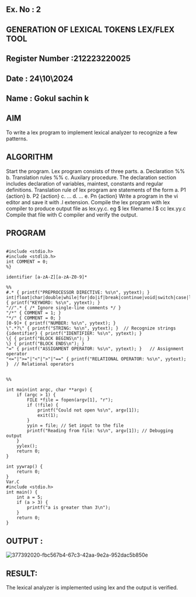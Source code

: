 ## Ex. No : 2
## GENERATION OF LEXICAL TOKENS LEX/FLEX TOOL
## Register Number :212223220025
## Date : 24\10\2024
## Name : Gokul sachin k

## AIM
To write a lex program to implement lexical analyzer to recognize a few patterns.

## ALGORITHM
Start the program.
Lex program consists of three parts. a. Declaration %% b. Translation rules %% c. Auxilary procedure.
The declaration section includes declaration of variables, maintest, constants and regular definitions.
Translation rule of lex program are statements of the form a. P1 {action} b. P2 {action} c. … d. … e. Pn {action}
Write a program in the vi editor and save it with .l extension.
Compile the lex program with lex compiler to produce output file as lex.yy.c. eg $ lex filename.l $ cc lex.yy.c
Compile that file with C compiler and verify the output.
## PROGRAM
```

#include <stdio.h>
#include <stdlib.h>
int COMMENT = 0;
%}

identifier [a-zA-Z][a-zA-Z0-9]*

%%
#.* { printf("PREPROCESSOR DIRECTIVE: %s\n", yytext); }
int|float|char|double|while|for|do|if|break|continue|void|switch|case|long|struct|const|typedef|return|else|goto { printf("KEYWORD: %s\n", yytext); }
"//".* { /* Ignore single-line comments */ }
"/*" { COMMENT = 1; }
"*/" { COMMENT = 0; }
[0-9]+ { printf("NUMBER: %s\n", yytext); }
\".*?\" { printf("STRING: %s\n", yytext); }  // Recognize strings
{identifier} { printf("IDENTIFIER: %s\n", yytext); }
\{ { printf("BLOCK BEGINS\n"); }
\} { printf("BLOCK ENDS\n"); }
"=" { printf("ASSIGNMENT OPERATOR: %s\n", yytext); }   // Assignment operator
"<="|">="|"<"|">"|"==" { printf("RELATIONAL OPERATOR: %s\n", yytext); }  // Relational operators


%%

int main(int argc, char **argv) {
    if (argc > 1) {
        FILE *file = fopen(argv[1], "r");
        if (!file) {
            printf("Could not open %s\n", argv[1]);
            exit(1);
        }
        yyin = file; // Set input to the file
        printf("Reading from file: %s\n", argv[1]); // Debugging output
    }
    yylex();
    return 0;
}

int yywrap() {
    return 0;
}
Var.C
#include <stdio.h>
int main() {
    int a = 5;
    if (a > 3) {
        printf("a is greater than 3\n");
    }
    return 0;
}
```
## OUTPUT :
![377392020-fbc567b4-67c3-42aa-9e2a-952dac5b850e](https://github.com/user-attachments/assets/d76f3adb-f8a1-4335-95da-a2342b630c76)

## RESULT:
The lexical analyzer is implemented using lex and the output is verified.

